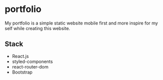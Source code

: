 # portfolio

My portfolio is a simple static website mobile first and more inspire for my self while creating this website.

## Stack

- React.js
- styled-components
- react-router-dom
- Bootstrap
